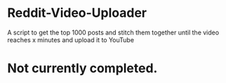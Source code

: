# Reddit-Video-Uploader
A script to get the top 1000 posts and stitch them together until the video reaches x minutes and upload it to YouTube

# Not currently completed.
